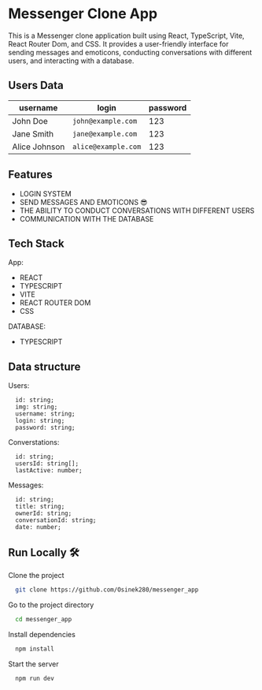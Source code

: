 # Messenger Clone App
This is a Messenger clone application built using React, TypeScript, Vite, React Router Dom, and CSS. It provides a user-friendly interface for sending messages and emoticons, conducting conversations with different users, and interacting with a database.
## Users Data
| username        | login              | password |
|-----------------|--------------------|----------|
| John Doe        | `john@example.com` | 123      |
| Jane Smith      | `jane@example.com` | 123      |
| Alice Johnson   | `alice@example.com`| 123      |

## Features
- LOGIN SYSTEM
- SEND MESSAGES AND EMOTICONS 😎
- THE ABILITY TO CONDUCT CONVERSATIONS WITH DIFFERENT USERS
- COMMUNICATION WITH THE DATABASE
## Tech Stack
App:
- REACT
- TYPESCRIPT
- VITE
- REACT ROUTER DOM
- CSS

DATABASE:
- TYPESCRIPT
## Data structure
Users:
```
  id: string;
  img: string;
  username: string;
  login: string;
  password: string;
```
Converstations:
```
  id: string;
  usersId: string[];
  lastActive: number;
```
Messages:
```
  id: string;
  title: string;
  ownerId: string;
  conversationId: string;
  date: number;
```

## Run Locally 🛠️

Clone the project

```bash
  git clone https://github.com/Osinek280/messenger_app
```

Go to the project directory

```bash
  cd messenger_app
```

Install dependencies

```bash
  npm install
```

Start the server

```bash
  npm run dev
```
